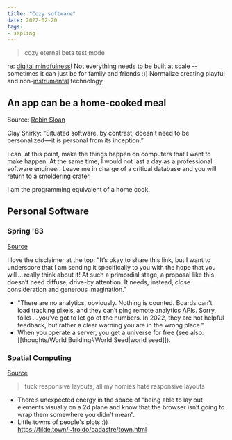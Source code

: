 ```yaml
---
title: "Cozy software"
date: 2022-02-20
tags:
- sapling
---
```


>cozy eternal beta test mode

re: [digital mindfulness](thoughts/digital%20mindfulness.md)! Not everything needs to be built at scale -- sometimes it can just be for family and friends :)) Normalize creating playful and non-[instrumental](thoughts/instrumentalism.md) technology

## An app can be a home-cooked meal
Source: [Robin Sloan](https://www.robinsloan.com/notes/home-cooked-app/)

Clay Shirky: “Situated software, by contrast, doesn’t need to be personalized — it is personal from its inception.”

I can, at this point, make the things happen on computers that I want to make happen. At the same time, I would not last a day as a professional software engineer. Leave me in charge of a critical database and you will return to a smoldering crater.

I am the programming equivalent of a home cook.

## Personal Software
### Spring '83
[Source](https://www.robinsloan.com/lab/specifying-spring-83/)

I love the disclaimer at the top: "It’s okay to share this link, but I want to underscore that I am sending it specifically to you with the hope that you will … really think about it! At such a primordial stage, a proposal like this doesn’t need diffuse, drive-by attention. It needs, instead, close consideration and generous imagination."

- "There are no analytics, obviously. Nothing is counted. Boards can’t load tracking pixels, and they can’t ping remote analytics APIs. Sorry, folks … you’ve got to let go of the numbers. In 2022, they are not helpful feedback, but rather a clear warning you are in the wrong place."
- When you operate a server, you get a universe for free (see also: [[thoughts/World Building#World Seed|world seed]]).

### Spatial Computing
[Source](https://www.figma.com/file/OYg9sU8nNTpOczssb2A4BH/Scrapchat-with-Rebane)

> fuck responsive layouts, all my homies hate responsive layouts

- There’s unexpected energy in the space of “being able to lay out elements visually on a 2d plane and know that the browser isn’t going to wrap them somewhere you didn’t mean”.
- Little towns of people's plots :)) https://tilde.town/~troido/cadastre/town.html